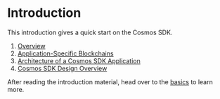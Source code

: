 <!--
order: false
parent:
  order: 1
-->

# Introduction

This introduction gives a quick start on the Cosmos SDK.

1. [Overview](./overview.md)
2. [Application-Specific Blockchains](./why-app-specific.md)
3. [Architecture of a Cosmos SDK Application](./sdk-app-architecture.md)
4. [Cosmos SDK Design Overview](./sdk-design.md)

After reading the introduction material, head over to the [basics](../basics/README.md) to learn more.
